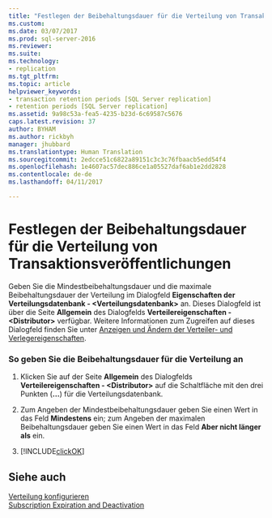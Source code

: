 ```yaml
---
title: "Festlegen der Beibehaltungsdauer für die Verteilung von Transaktionsveröffentlichungen | Microsoft-Dokumentation"
ms.custom: 
ms.date: 03/07/2017
ms.prod: sql-server-2016
ms.reviewer: 
ms.suite: 
ms.technology:
- replication
ms.tgt_pltfrm: 
ms.topic: article
helpviewer_keywords:
- transaction retention periods [SQL Server replication]
- retention periods [SQL Server replication]
ms.assetid: 9a98c53a-fea5-4235-b23d-6c69587c5676
caps.latest.revision: 37
author: BYHAM
ms.author: rickbyh
manager: jhubbard
ms.translationtype: Human Translation
ms.sourcegitcommit: 2edcce51c6822a89151c3c3c76fbaacb5edd54f4
ms.openlocfilehash: 1e4607ac57dec886ce1a05527daf6ab1e2dd2828
ms.contentlocale: de-de
ms.lasthandoff: 04/11/2017

---
```

# <a name="set-distribution-retention-period-for-transactional-publications"></a>Festlegen der Beibehaltungsdauer für die Verteilung von Transaktionsveröffentlichungen
  Geben Sie die Mindestbeibehaltungsdauer und die maximale Beibehaltungsdauer der Verteilung im Dialogfeld **Eigenschaften der Verteilungsdatenbank - \<Verteilungsdatenbank>** an. Dieses Dialogfeld ist über die Seite **Allgemein** des Dialogfelds **Verteilereigenschaften - \<Distributor>** verfügbar. Weitere Informationen zum Zugreifen auf dieses Dialogfeld finden Sie unter [Anzeigen und Ändern der Verteiler- und Verlegereigenschaften](../../relational-databases/replication/view-and-modify-distributor-and-publisher-properties.md).  
  
### <a name="to-specify-the-distribution-retention-period"></a>So geben Sie die Beibehaltungsdauer für die Verteilung an  
  
1.  Klicken Sie auf der Seite **Allgemein** des Dialogfelds **Verteilereigenschaften - \<Distributor>** auf die Schaltfläche mit den drei Punkten (**…**) für die Verteilungsdatenbank.  
  
2.  Zum Angeben der Mindestbeibehaltungsdauer geben Sie einen Wert in das Feld **Mindestens** ein; zum Angeben der maximalen Beibehaltungsdauer geben Sie einen Wert in das Feld **Aber nicht länger als** ein.  
  
3.  [!INCLUDE[clickOK](../../includes/clickok-md.md)]  
  
## <a name="see-also"></a>Siehe auch  
 [Verteilung konfigurieren](../../relational-databases/replication/configure-distribution.md)   
 [Subscription Expiration and Deactivation](../../relational-databases/replication/subscription-expiration-and-deactivation.md)  
  
  
